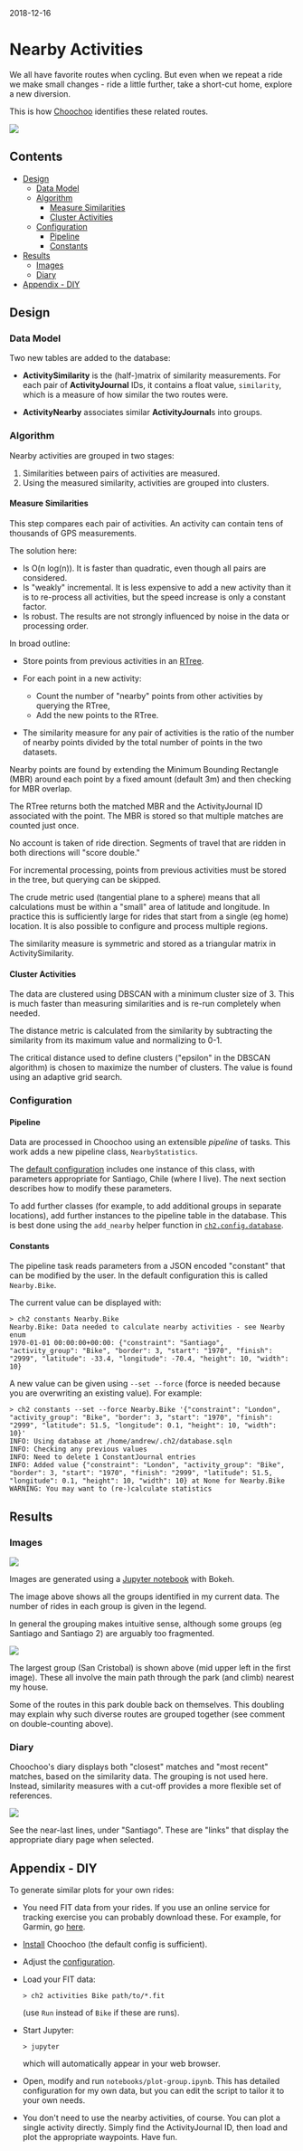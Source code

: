 
2018-12-16

# Nearby Activities

We all have favorite routes when cycling.  But even when we repeat a
ride we make small changes - ride a little further, take a short-cut
home, explore a new diversion.

This is how [Choochoo](index) identifies these related routes.

![](nearby-santiago.png)

## Contents

  * [Design](#design)
    * [Data Model](#data-model)
    * [Algorithm](#algorithm)
      * [Measure Similarities](#measure-similarities)
      * [Cluster Activities](#cluster-activities)
    * [Configuration](#configuration)
      * [Pipeline](#pipeline)
      * [Constants](#constants)
  * [Results](#results)
    * [Images](#images)
    * [Diary](#diary)
  * [Appendix - DIY](#appendix---diy)

## Design

### Data Model

Two new tables are added to the database:

  * **ActivitySimilarity** is the (half-)matrix of similarity
    measurements.  For each pair of **ActivityJournal** IDs, it
    contains a float value, `similarity`, which is a measure of how
    similar the two routes were.

  * **ActivityNearby** associates similar **ActivityJournal**s into
    groups.

### Algorithm

Nearby activities are grouped in two stages:

  1. Similarities between pairs of activities are measured.
  2. Using the measured similarity, activities are grouped into
     clusters.

#### Measure Similarities

This step compares each pair of activities.  An activity can contain
tens of thousands of GPS measurements.

The solution here:

  * Is O(n log(n)).  It is faster than quadratic, even though all pairs
    are considered.
  * Is "weakly" incremental.  It is less expensive to add a new
    activity than it is to re-process all activities, but the speed
    increase is only a constant factor.
  * Is robust.  The results are not strongly influenced by noise in
    the data or processing order.

In broad outline:

  * Store points from previous activities in an [RTree](rtree).

  * For each point in a new activity:
    * Count the number of "nearby" points from other activities
      by querying the RTree,
    * Add the new points to the RTree.

  * The similarity measure for any pair of activities is the ratio of
    the number of nearby points divided by the total number of
    points in the two datasets.

Nearby points are found by extending the Minimum Bounding Rectangle
(MBR) around each point by a fixed amount (default 3m) and then
checking for MBR overlap.

The RTree returns both the matched MBR and the ActivityJournal ID
associated with the point.  The MBR is stored so that multiple matches
are counted just once.

No account is taken of ride direction.  Segments of travel that are
ridden in both directions will "score double."

For incremental processing, points from previous activities must be
stored in the tree, but querying can be skipped.

The crude metric used (tangential plane to a sphere) means that all
calculations must be within a "small" area of latitude and longitude.
In practice this is sufficiently large for rides that start from a
single (eg home) location.  It is also possible to configure and
process multiple regions.

The similarity measure is symmetric and stored as a triangular matrix
in ActivitySimilarity.

#### Cluster Activities

The data are clustered using DBSCAN with a minimum cluster size of 3.
This is much faster than measuring similarities and is re-run
completely when needed.

The distance metric is calculated from the similarity by subtracting
the similarity from its maximum value and normalizing to 0-1.

The critical distance used to define clusters ("epsilon" in the DBSCAN
algorithm) is chosen to maximize the number of clusters.  The
value is found using an adaptive grid search.

### Configuration

#### Pipeline

Data are processed in Choochoo using an extensible *pipeline* of
tasks.  This work adds a new pipeline class, `NearbyStatistics`.

The [default configuration](getting-started#default-config) includes
one instance of this class, with parameters appropriate for Santiago,
Chile (where I live).  The next section describes how to modify these
parameters.

To add further classes (for example, to add additional groups in
separate locations), add further instances to the pipeline table in
the database.  This is best done using the `add_nearby` helper
function in
[`ch2.config.database`](https://github.com/andrewcooke/choochoo/blob/master/ch2/config/database.py).

#### Constants

The pipeline task reads parameters from a JSON encoded "constant" that
can be modified by the user.  In the default configuration this is
called `Nearby.Bike`.

The current value can be displayed with:

    > ch2 constants Nearby.Bike
    Nearby.Bike: Data needed to calculate nearby activities - see Nearby enum
    1970-01-01 00:00:00+00:00: {"constraint": "Santiago", "activity_group": "Bike", "border": 3, "start": "1970", "finish": "2999", "latitude": -33.4, "longitude": -70.4, "height": 10, "width": 10}

A new value can be given using `--set --force` (force is needed
because you are overwriting an existing value).  For example:

    > ch2 constants --set --force Nearby.Bike '{"constraint": "London", "activity_group": "Bike", "border": 3, "start": "1970", "finish": "2999", "latitude": 51.5, "longitude": 0.1, "height": 10, "width": 10}'
    INFO: Using database at /home/andrew/.ch2/database.sqln
    INFO: Checking any previous values
    INFO: Need to delete 1 ConstantJournal entries
    INFO: Added value {"constraint": "London", "activity_group": "Bike", "border": 3, "start": "1970", "finish": "2999", "latitude": 51.5, "longitude": 0.1, "height": 10, "width": 10} at None for Nearby.Bike
    WARNING: You may want to (re-)calculate statistics

## Results

### Images

![](nearby-santiago.png)

Images are generated using a [Jupyter
notebook](https://github.com/andrewcooke/choochoo/blob/master/notebooks/plot-groups.ipynb)
with Bokeh.

The image above shows all the groups identified in my current data.
The number of rides in each group is given in the legend.

In general the grouping makes intuitive sense, although some groups
(eg Santiago and Santiago 2) are arguably too fragmented.

![](nearby-sc.png)

The largest group (San Cristobal) is shown above (mid upper left in
the first image).  These all involve the main path through the park
(and climb) nearest my house.

Some of the routes in this park double back on themselves.  This
doubling may explain why such diverse routes are grouped together (see
comment on double-counting above).

### Diary

Choochoo's diary displays both "closest" matches and "most recent"
matches, based on the similarity data.  The grouping is not used here.
Instead, similarity measures with a cut-off provides a more flexible
set of references.

![](nearby-diary.png)

See the near-last lines, under "Santiago".  These are "links" that
display the appropriate diary page when selected.

## Appendix - DIY

To generate similar plots for your own rides:

  * You need FIT data from your rides.  If you use an online service
    for tracking exercise you can probably download these.  For
    example, for Garmin, go
    [here](https://www.garmin.com/en-US/account/datamanagement/).

  * [Install](getting-started) Choochoo (the default config is
    sufficient).

  * Adjust the [configuration](#constants).

  * Load your FIT data:

        > ch2 activities Bike path/to/*.fit

    (use `Run` instead of `Bike` if these are runs).

  * Start Jupyter:

        > jupyter

    which will automatically appear in your web browser.

  * Open, modify and run `notebooks/plot-group.ipynb`.  This has
    detailed configuration for my own data, but you can edit the
    script to tailor it to your own needs.

  * You don't need to use the nearby activities, of course.  You can
    plot a single activity directly.  Simply find the ActivityJournal
    ID, then load and plot the appropriate waypoints.  Have fun.
